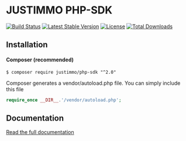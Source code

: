 JUSTIMMO PHP-SDK
================
[![Build Status](https://api.travis-ci.org/justimmo/php-sdk.png)](https://travis-ci.org/justimmo/php-sdk)
[![Latest Stable Version](https://poser.pugx.org/justimmo/php-sdk/version.png)](https://packagist.org/packages/justimmo/php-sdk)
[![License](https://poser.pugx.org/justimmo/php-sdk/license.svg)](https://packagist.org/packages/justimmo/php-sdk)
[![Total Downloads](https://poser.pugx.org/justimmo/php-sdk/downloads.svg)](https://packagist.org/packages/justimmo/php-sdk)

Installation
------------
#### Composer (recommended)

```
$ composer require justimmo/php-sdk "^2.0"
```
Composer generates a vendor/autoload.php file. You can simply include this file
```php  
require_once __DIR__.'/vendor/autoload.php';
```

Documentation
-------------
<a href="http://justimmo.github.io/php-sdk/index.html" target="_blank">Read the full documentation</a>


